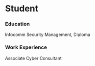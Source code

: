 # Student

### Education 
Infocomm Security Management, Diploma

### Work Experience 
Associate Cyber Consultant 
